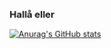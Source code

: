### Hallå eller

[![Anurag's GitHub stats](https://github-readme-stats-psi-henna-39.vercel.app/api/top-langs/?username=ninjasnigel&hide=SystemVerilog,html,batchfile&hide_progress=true&theme=dark&langs_count=4)](https://github.com/anuraghazra/github-readme-stats)

<!--

-->
